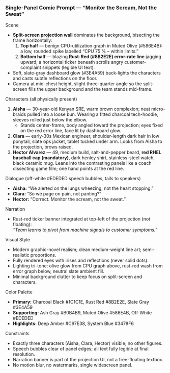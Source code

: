 ### Single-Panel Comic Prompt — “Monitor the Scream, Not the Sweat”

Scene  
- **Split-screen projection wall** dominates the background, bisecting the frame horizontally:  
  1. **Top half** — benign CPU-utilization graph in Muted Olive (#586E4B): a low, rounded spike labelled “CPU 75 % – within limits.”  
  2. **Bottom half** — blazing **Rust-Red (#8B2E2E) error-rate line** jagging upward; a horizontal ticker beneath scrolls angry customer-complaint snippets (legible UI text).  
- Soft, slate-gray dashboard glow (#3E4A59) back-lights the characters and casts subtle reflections on the floor.  
- Camera at mid-chest height, slight three-quarter angle so the split-screen fills the upper background and the team stands mid-frame.

Characters (all physically present)  
1. **Aisha** — 30-year-old Kenyan SRE, warm brown complexion; neat micro-braids pulled into a loose bun. Wearing a fitted charcoal tech-hoodie, sleeves rolled just below the elbow.  
   - Stands center-frame, body angled toward the projection; eyes fixed on the red error line, face lit by dashboard glow.  
2. **Clara** — early-30s Mexican engineer, shoulder-length dark hair in low ponytail, slate ops jacket, tablet tucked under arm. Looks from Aisha to the projection, brows raised.  
3. **Hector Alvarez** — 49, medium build, salt-and-pepper beard, **red RHEL baseball cap (mandatory)**, dark henley shirt, stainless-steel watch, black ceramic mug. Leans into the contrasting panels like a coach dissecting game film; one hand points at the red line.

Dialogue (off-white #EDEDED speech bubbles, tails to speakers)  
- **Aisha:** “We alerted on the lungs wheezing, not the heart stopping.”  
- **Clara:** “So we page on pain, not panting?”  
- **Hector:** “Correct. Monitor the scream, not the sweat.”

Narration  
- Rust-red ticker banner integrated at top-left of the projection (not floating):  
  *“Team learns to pivot from machine signals to customer symptoms.”*

Visual Style  
- Modern graphic-novel realism; clean medium-weight line art; semi-realistic proportions.  
- Fully rendered eyes with irises and reflections (never solid dots).  
- Lighting tri-tone: olive glow from CPU graph above, rust-red wash from error graph below, neutral slate ambient fill.  
- Minimal background clutter to keep focus on split-screen and characters.

Color Palette  
- **Primary:** Charcoal Black #1C1C1E, Rust Red #8B2E2E, Slate Gray #3E4A59  
- **Supporting:** Ash Gray #B0B4B9, Muted Olive #586E4B, Off-White #EDEDED  
- **Highlights:** Deep Amber #C97E38, System Blue #3478F6  

Constraints  
- Exactly three characters (Aisha, Clara, Hector) visible; no other figures.  
- Speech bubbles clear of panel edges; all text fully legible at final resolution.  
- Narration banner is part of the projection UI, not a free-floating textbox.  
- No motion blur, no watermarks, single widescreen panel.

